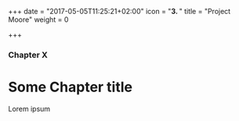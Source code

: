 +++
date = "2017-05-05T11:25:21+02:00"
icon = "<b>3. </b>"
title = "Project Moore"
weight = 0

+++

### Chapter X

# Some Chapter title

Lorem ipsum
